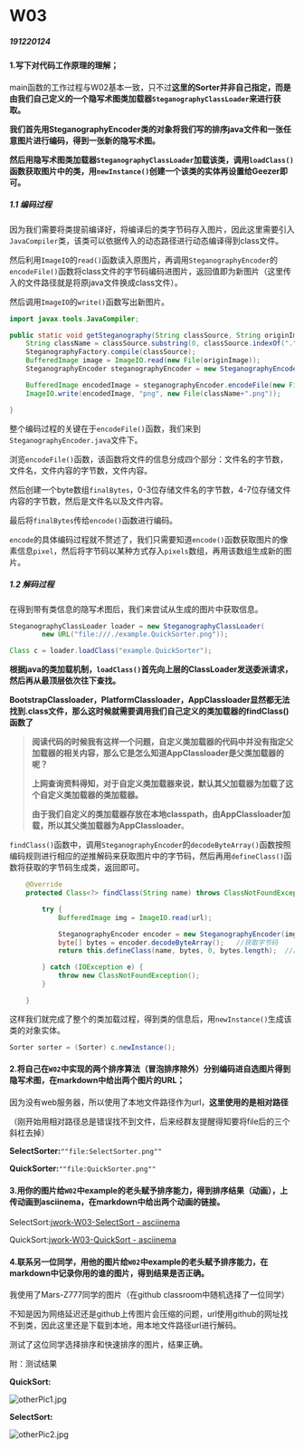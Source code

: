 # W03

##### 191220124

#### 1.写下对代码工作原理的理解；

main函数的工作过程与W02基本一致，只不过**这里的Sorter并非自己指定，而是由我们自己定义的一个隐写术图类加载器`SteganographyClassLoader`来进行获取。**

**我们首先用SteganographyEncoder类的对象将我们写的排序java文件和一张任意图片进行编码，得到一张新的隐写术图。**

**然后用隐写术图类加载器`SteganographyClassLoader`加载该类，调用`loadClass()`函数获取图片中的类，用`newInstance()`创建一个该类的实体再设置给Geezer即可。**

##### 1.1 编码过程

因为我们需要将类提前编译好，将编译后的类字节码存入图片，因此这里需要引入`JavaCompiler`类，该类可以依据传入的动态路径进行动态编译得到class文件。

然后利用`ImageIO`的`read()`函数读入原图片，再调用`SteganographyEncoder`的`encodeFile()`函数将class文件的字节码编码进图片，返回值即为新图片（这里传入的文件路径就是将原java文件换成class文件）。

然后调用`ImageIO`的`write()`函数写出新图片。

```java
import javax.tools.JavaCompiler;

public static void getSteganography(String classSource, String originImage) throws IOException {
    String className = classSource.substring(0, classSource.indexOf(".")).replace("/", ".");
    SteganographyFactory.compile(classSource);
    BufferedImage image = ImageIO.read(new File(originImage));
    SteganographyEncoder steganographyEncoder = new SteganographyEncoder(image);

    BufferedImage encodedImage = steganographyEncoder.encodeFile(new File(classSource.replace("java", "class")));
    ImageIO.write(encodedImage, "png", new File(className+".png"));

}
```

整个编码过程的关键在于`encodeFile()`函数，我们来到`SteganographyEncoder.java`文件下。

浏览`encodeFile()`函数，该函数将文件的信息分成四个部分：文件名的字节数，文件名，文件内容的字节数，文件内容。

然后创建一个byte数组`finalBytes`，0-3位存储文件名的字节数，4-7位存储文件内容的字节数，然后是文件名以及文件内容。

最后将`finalBytes`传给`encode()`函数进行编码。

`encode`的具体编码过程就不赘述了，我们只需要知道`encode()`函数获取图片的像素信息`pixel`，然后将字节码以某种方式存入`pixels`数组，再用该数组生成新的图片。

##### 1.2 解码过程

在得到带有类信息的隐写术图后，我们来尝试从生成的图片中获取信息。

```java
SteganographyClassLoader loader = new SteganographyClassLoader(
        new URL("file:///./example.QuickSorter.png"));

Class c = loader.loadClass("example.QuickSorter");
```

**根据java的类加载机制，`loadClass()`首先向上层的ClassLoader发送委派请求，然后再从最顶层依次往下查找。**

**BootstrapClassloader，PlatformClassloader，AppClassloader显然都无法找到.class文件，那么这时候就需要调用我们自己定义的类加载器的findClass()函数了**

> **阅读代码的时候我有这样一个问题，自定义类加载器的代码中并没有指定父加载器的相关内容，那么它是怎么知道AppClassloader是父类加载器的呢？**
>
> **上网查询资料得知，对于自定义类加载器来说，默认其父加载器为加载了这个自定义类加载器的类加载器。**
>
> **由于我们自定义的类加载器存放在本地classpath，由AppClassloader加载，所以其父类加载器为AppClassloader**。

`findClass()`函数中，调用`SteganographyEncoder`的`decodeByteArray()`函数按照编码规则进行相应的逆推解码来获取图片中的字节码，然后再用`defineClass()`函数将获取的字节码生成类，返回即可。

```java
    @Override
    protected Class<?> findClass(String name) throws ClassNotFoundException {

        try {
            BufferedImage img = ImageIO.read(url);

            SteganographyEncoder encoder = new SteganographyEncoder(img);
            byte[] bytes = encoder.decodeByteArray();   //获取字节码
            return this.defineClass(name, bytes, 0, bytes.length);  //由字节码生成类

        } catch (IOException e) {
            throw new ClassNotFoundException();
        }

    }
```

这样我们就完成了整个的类加载过程，得到类的信息后，用`newInstance()`生成该类的对象实体。

```java
Sorter sorter = (Sorter) c.newInstance();
```

#### 2.将自己在`W02`中实现的两个排序算法（冒泡排序除外）分别编码进自选图片得到隐写术图，在markdown中给出两个图片的URL；

因为没有web服务器，所以使用了本地文件路径作为url，**这里使用的是相对路径**

（刚开始用相对路径总是错误找不到文件，后来经群友提醒得知要将file后的三个斜杠去掉）

**SelectSorter:**`""file:SelectSorter.png""`

**QuickSorter:**`""file:QuickSorter.png""`

#### 3.用你的图片给`W02`中example的老头赋予排序能力，得到排序结果（动画），上传动画到asciinema，在markdown中给出两个动画的链接。

SelectSort:[jwork-W03-SelectSort - asciinema](https://asciinema.org/a/438553)

QuickSort:[jwork-W03-QuickSort - asciinema](https://asciinema.org/a/438554)

#### 4.联系另一位同学，用他的图片给`W02`中example的老头赋予排序能力，在markdown中记录你用的谁的图片，得到结果是否正确。

我使用了Mars-Z777同学的图片（在github classroom中随机选择了一位同学）

不知是因为网络延迟还是github上传图片会压缩的问题，url使用github的网址找不到类，因此这里还是下载到本地，用本地文件路径url进行解码。

测试了这位同学选择排序和快速排序的图片，结果正确。

附：测试结果

**QuickSort:**

![otherPic1.jpg](https://github.com/jwork-2021/jw03-Baykin5/blob/main/pic/otherPic1.jpg?raw=true)

**SelectSort:**

![otherPic2.jpg](https://github.com/jwork-2021/jw03-Baykin5/blob/main/pic/otherPic2.jpg?raw=true)